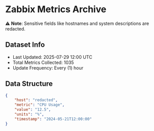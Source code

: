 # Zabbix Metrics Archive

⚠️ **Note**: Sensitive fields like hostnames and system descriptions are redacted.

## Dataset Info
- Last Updated: 2025-07-29 12:00 UTC
- Total Metrics Collected: 1035
- Update Frequency: Every (1) hour

## Data Structure
```json
{
    "host": "redacted",
    "metric": "CPU Usage",
    "value": "12.5",
    "units": "%",
    "timestamp": "2024-05-21T12:00:00"
}
```
